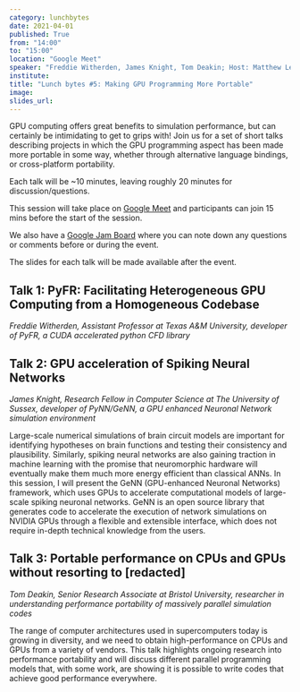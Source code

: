 ```yaml
---
category: lunchbytes
date: 2021-04-01
published: True
from: "14:00"
to: "15:00"
location: "Google Meet"
speaker: "Freddie Witherden, James Knight, Tom Deakin; Host: Matthew Leach (RSE Sheffield)"
institute:
title: "Lunch bytes #5: Making GPU Programming More Portable"
image:
slides_url:
---
```


GPU computing offers great benefits to simulation performance, but can certainly be intimidating to get to grips with! Join us for a set of short talks describing projects in which the GPU programming aspect has been made more portable in some way, whether through alternative language bindings, or cross-platform portability.

Each talk will be ~10 minutes, leaving roughly 20 minutes for discussion/questions.

This session will take place on [Google Meet](https://meet.google.com/sqk-bdmi-tjq) and participants can join 15 mins before the start of the session.

We also have a [Google Jam Board](https://jamboard.google.com/d/1Z6kZfJIabiWX31KgtEl6yoCo1Tlb4cRXgxUuFyqozEM/edit?usp=sharing) where you can note down any questions or comments before or during the event.

The slides for each talk will be made available after the event.

## Talk 1: PyFR: Facilitating Heterogeneous GPU Computing from a Homogeneous Codebase

*Freddie Witherden, Assistant Professor at Texas A&M University, developer of PyFR, a CUDA accelerated python CFD library*


## Talk 2: GPU acceleration of Spiking Neural Networks

*James Knight, Research Fellow in Computer Science at The University of Sussex, developer of PyNN/GeNN, a GPU enhanced Neuronal Network simulation environment*

Large-scale numerical simulations of brain circuit models are important for identifying hypotheses on brain functions and testing their consistency and plausibility. Similarly, spiking neural networks are also gaining traction in machine learning with the promise that neuromorphic hardware will eventually make them much more energy efficient than classical ANNs. In this session, I will present the GeNN (GPU-enhanced Neuronal Networks) framework, which uses GPUs to accelerate computational models of large-scale spiking neuronal networks. GeNN is an open source library that generates code to accelerate the execution of network simulations on NVIDIA GPUs through a flexible and extensible interface, which does not require in-depth technical knowledge from the users.

## Talk 3: Portable performance on CPUs and GPUs without resorting to [redacted]

*Tom Deakin, Senior Research Associate at Bristol University, researcher in understanding performance portability of massively parallel simulation codes*

The range of computer architectures used in supercomputers today is growing in diversity, and we need to obtain high-performance on CPUs and GPUs from a variety of vendors. This talk highlights ongoing research into performance portability and will discuss different parallel programming models that, with some work, are showing it is possible to write codes that achieve good performance everywhere.
